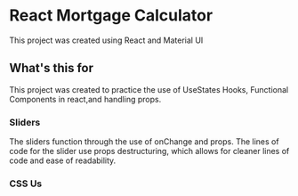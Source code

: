 # React Mortgage Calculator

This project was created using React and Material UI

## What's this for 
This project was created to practice the use of UseStates Hooks, Functional Components in react,and handling props. 


### Sliders
The sliders function through the use of onChange and props. The lines of code for the slider use props destructuring, which allows for cleaner lines of code and ease of readability. 

### CSS Us

### 

###